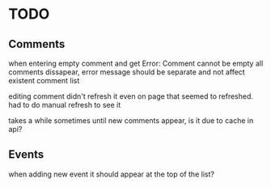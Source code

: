 # TODO

## Comments

when entering empty comment and get Error: Comment cannot be empty all comments dissapear, error message should be separate and not affect existent comment list

editing comment didn't refresh it even on page that seemed to refreshed. had to do manual refresh to see it

takes a while sometimes until new comments appear, is it due to cache in api?

## Events

when adding new event it should appear at the top of the list?
